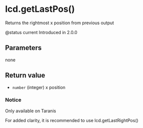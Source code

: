 # lcd.getLastPos()



Returns the rightmost x position from previous output

@status current Introduced in 2.0.0


## Parameters

none

## Return value

* `number` (integer) x position



### Notice
Only available on Taranis


For added clarity, it is recommended to use lcd.getLastRightPos()


